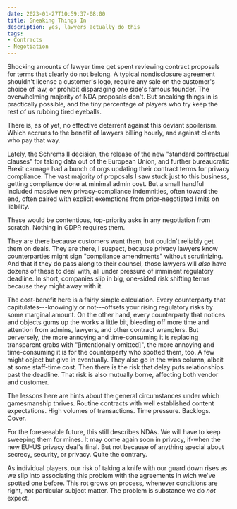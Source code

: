 ```yaml
---
date: 2023-01-27T10:59:37-08:00
title: Sneaking Things In
description: yes, lawyers actually do this
tags:
- Contracts
- Negotiation
---
```


Shocking amounts of lawyer time get spent reviewing contract proposals for terms that clearly do not belong.  A typical nondisclosure agreement shouldn't license a customer's logo, require any sale on the customer's choice of law, or prohibit disparaging one side's famous founder.  The overwhelming majority of NDA proposals don't.  But sneaking things in is practically possible, and the tiny percentage of players who try keep the rest of us rubbing tired eyeballs.

There is, as of yet, no effective deterrent against this deviant spoilerism.  Which accrues to the benefit of lawyers billing hourly, and against clients who pay that way.

Lately, the Schrems II decision, the release of the new "standard contractual clauses" for taking data out of the European Union, and further bureaucratic Brexit carnage had a bunch of orgs updating their contract terms for privacy compliance.  The vast majority of proposals I saw stuck just to this business, getting compliance done at minimal admin cost.  But a small handful included massive new privacy-compliance indemnities, often toward the end, often paired with explicit exemptions from prior-negotiated limits on liability.

These would be contentious, top-priority asks in any negotiation from scratch.  Nothing in GDPR requires them.

They are there because customers want them, but couldn't reliably get them on deals.  They are there, I suspect, because privacy lawyers know counterparties might sign "compliance amendments" without scrutinizing.  And that if they do pass along to their counsel, those lawyers will _also_ have dozens of these to deal with, all under pressure of imminent regulatory deadline.  In short, companies slip in big, one-sided risk shifting terms because they might away with it.

The cost-benefit here is a fairly simple calculation.  Every counterparty that capitulates---knowingly or not---offsets your rising regulatory risks by some marginal amount.  On the other hand, every counterparty that notices and objects gums up the works a little bit, bleeding off more time and attention from admins, lawyers, and other contract wranglers.  But perversely, the more annoying and time-consuming it is replacing transparent grabs with "[intentionally omitted]", the more annoying and time-consuming it is for the counterparty who spotted them, too.  A few might object but give in eventually.  They also go in the wins column, albeit at some staff-time cost.  Then there is the risk that delay puts relationships past the deadline.  That risk is also mutually borne, affecting both vendor and customer.

The lessons here are hints about the general circumstances under which gamesmanship thrives.  Routine contracts with well established content expectations.  High volumes of transactions.  Time pressure.  Backlogs.  Cover.

For the foreseeable future, this still describes NDAs.  We will have to keep sweeping them for mines.  It may come again soon in privacy, if-when the new EU-US privacy deal's final.  But not because of anything special about secrecy, security, or privacy.  Quite the contrary.

As individual players, our risk of taking a knife with our guard down rises as we slip into associating this problem with the agreements in wich we've spotted one before.  This rot grows on process, whenever conditions are right, not particular subject matter.  The problem is substance we do _not_ expect.
